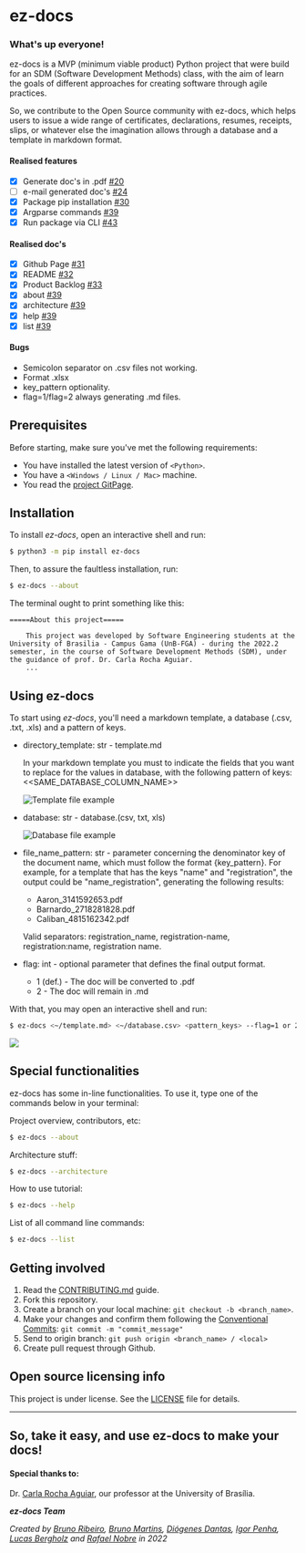 # ez-docs

### What's up everyone!

ez-docs is a MVP (minimum viable product) Python project that were build for an SDM (Software Development Methods) class, with the aim of learn the goals of different approaches for creating software through agile practices.

So, we contribute to the Open Source community with ez-docs, which helps users to issue a wide range of certificates, declarations, resumes, receipts, slips, or whatever else the imagination allows through a database and a template in markdown format.

#### Realised features

- [x] Generate doc's in .pdf [#20](https://github.com/fga-eps-mds/2022-2-ez-docs/issues/20)
- [ ] e-mail generated doc's [#24](https://github.com/fga-eps-mds/2022-2-ez-docs/issues/24)
- [x] Package pip installation [#30](https://github.com/fga-eps-mds/2022-2-ez-docs/issues/30)
- [x] Argparse commands [#39](https://github.com/fga-eps-mds/2022-2-ez-docs/issues/39)
- [x] Run package via CLI [#43](https://github.com/fga-eps-mds/2022-2-ez-docs/issues/43)

#### Realised doc's

- [x] Github Page [#31](https://github.com/fga-eps-mds/2022-2-ez-docs/issues/31)
- [x] README [#32](https://github.com/fga-eps-mds/2022-2-ez-docs/issues/32)
- [x] Product Backlog [#33](https://github.com/fga-eps-mds/2022-2-ez-docs/issues/33)
- [x] about [#39](https://github.com/fga-eps-mds/2022-2-ez-docs/issues/39)
- [x] architecture [#39](https://github.com/fga-eps-mds/2022-2-ez-docs/issues/39)
- [x] help [#39](https://github.com/fga-eps-mds/2022-2-ez-docs/issues/39)
- [x] list [#39](https://github.com/fga-eps-mds/2022-2-ez-docs/issues/39)

#### Bugs

* Semicolon separator on .csv files not working.
* Format .xlsx
* key_pattern optionality.
* flag=1/flag=2 always generating .md files.

## Prerequisites

Before starting, make sure you've met the following requirements:
* You have installed the latest version of `<Python>`.
* You have a `<Windows / Linux / Mac>` machine.
* You read the [project GitPage](https://fga-eps-mds.github.io/2022-2-ez-docs/index.html).


## Installation

To install *ez-docs*, open an interactive shell and run:
```bash
$ python3 -m pip install ez-docs
```
Then, to assure the faultless installation, run:
```bash
$ ez-docs --about
```
The terminal ought to print something like this:
```
=====About this project=====

	This project was developed by Software Engineering students at the University of Brasilia - Campus Gama (UnB-FGA) - during the 2022.2 semester, in the course of Software Development Methods (SDM), under the guidance of prof. Dr. Carla Rocha Aguiar.
    ...
```

## Using ez-docs

To start using *ez-docs*, you'll need a markdown template, a database (.csv, .txt, .xls) and a pattern of keys.

* directory_template: str - template.md
    
   In your markdown template you must to indicate the fields that you want to replace for the values in database, with the following pattern of keys:  <<SAME_DATABASE_COLUMN_NAME>> 
       

    ![Template file example](/docs/images/template.png "Template file example")

* database: str - database.(csv, txt, xls)
    
    ![Database file example](/docs/images/database.png "Database file example")

* file_name_pattern: str - parameter concerning the denominator key of the document name, which must follow the format {key_pattern}.
For example, for a template that has the keys "name" and "registration", the output could be "name_registration", generating the following results:
    - Aaron_3141592653.pdf
    - Barnardo_2718281828.pdf
    - Caliban_4815162342.pdf

    Valid separators: registration_name, registration-name, registration:name, registration name.

* flag: int - optional parameter that defines the final output format.
    - 1 (def.) - The doc will be converted to .pdf
    - 2 - The doc will remain in .md

With that, you may open an interactive shell and run:
```bash
$ ez-docs <~/template.md> <~/database.csv> <pattern_keys> --flag=1 or 2
```

![](/docs/images/exampleofuse.gif)

## Special functionalities

ez-docs has some in-line functionalities. To use it, type one of the commands below in your terminal:

Project overview, contributors, etc:
```bash
$ ez-docs --about
```

Architecture stuff:
```bash
$ ez-docs --architecture
```

How to use tutorial:
```bash
$ ez-docs --help
```

List of all command line commands:
```bash
$ ez-docs --list
```

## Getting involved
1. Read the [CONTRIBUTING.md](https://github.com/fga-eps-mds/2022-2-ez-docs/blob/main/docs/CONTRIBUTING.md) guide.
2. Fork this repository.
3. Create a branch on your local machine: `git checkout -b <branch_name>`.
4. Make your changes and confirm them following the [Conventional Commits](https://www.conventionalcommits.org/en/v1.0.0/): `git commit -m "commit_message"`
5. Send to origin branch: `git push origin <branch_name> / <local>`
6. Create pull request through Github.


## Open source licensing info

This project is under license. See the [LICENSE](LICENSE) file for details.

---
## So, take it easy, and use ez-docs to make your docs!

#### Special thanks to:
Dr. [Carla Rocha Aguiar](https://github.com/RochaCarla), our professor at the University of Brasília.

**_ez-docs Team_**  

*Created by [Bruno Ribeiro](https://github.com/BrunoRiibeiro), [Bruno Martins](https://github.com/gitbmvb), [Diógenes Dantas](https://github.com/diogjunior100), [Igor Penha](https://github.com/igorpenhaa), [Lucas Bergholz](https://github.com/LucasBergholz) and [Rafael Nobre](https://github.com/RafaelN0bre) in 2022*